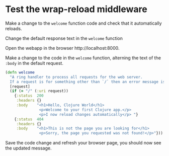 # Test the wrap-reload middleware

Make a change to the `welcome` function code and check that it automatically reloads.

Change the default response text in the `welcome` function

Open the webapp in the browser http://localhost:8000.

Make a change to the code in the `welcome` function, alterning the text of the `:body` in the default request.

```clojure
(defn welcome
  "A ring handler to process all requests for the web server.
  If a request is for something other than `/` then an error message is returned"
  [request]
  (if (= "/" (:uri request))
    {:status  200
     :headers {}
     :body    "<h1>Hello, Clojure World</h1>
               <p>Welcome to your first Clojure app.</p>
               <p>I now reload changes automatically</p> "}
    {:status  404
     :headers {}
     :body    "<h1>This is not the page you are looking for</h1>
               <p>Sorry, the page you requested was not found!</p>"}))
```

Save the code change and refresh your browser page, you should now see the updated message.
